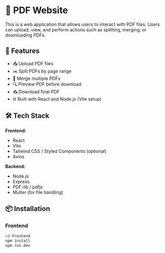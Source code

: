 # 📄 PDF Website

This is a web application that allows users to interact with PDF files. Users can upload, view, and perform actions such as splitting, merging, or downloading PDFs.

## 🚀 Features

- 📤 Upload PDF files
- ✂️ Split PDFs by page range
- 📎 Merge multiple PDFs
- 🔍 Preview PDF before download
- 📥 Download final PDF
- 🌐 Built with React and Node.js (Vite setup)

## 🛠 Tech Stack

**Frontend:**
- React
- Vite
- Tailwind CSS / Styled Components (optional)
- Axios

**Backend:**
- Node.js
- Express
- PDF-lib / pdfjs
- Multer (for file handling)

## 📦 Installation

### Frontend

```bash
cd Frontend
npm install
npm run dev

